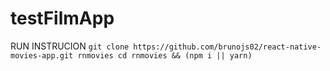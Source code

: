 # testFilmApp
RUN INSTRUCION
`git clone https://github.com/brunojs02/react-native-movies-app.git rnmovies
cd rnmovies && (npm i || yarn)`
